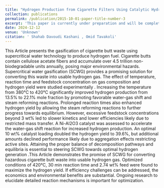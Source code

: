 ```yaml
---
title: "Hydrogen Production from Cigarette Filters Using Catalytic Hydrothermal Gasification Technology"
collection: publications
permalink: /publication/2015-10-01-paper-title-number-3
excerpt: 'This paper is currently under preparation and will be completed soon. Once finished, it will be submitted to a journal for publication.'
date: 2024-12-12
venue: 'Unknown'
citation: ' Shahab Davoudi Kashani , Omid Tavakoli'
---
```




This Article presents the gasification of cigarette butt waste using supercritical water technology to produce hydrogen fuel. Cigarette butts contain cellulose acetate fibers and accumulate over 4.5 trillion non-biodegradable units annually, posing major environmental hazards. Supercritical water gasification (SCWG) provides a promising solution for converting this waste into usable hydrogen gas. The effect of temperature, reaction time and feedstock concentration on gas composition and hydrogen yield were studied experimentally . Increasing the temperature from 380°C to 420°C significantly improved hydrogen production from 13.5% to 22.1% mole fraction by promoting favorable water-gas shift and steam reforming reactions. Prolonged reaction times also enhanced hydrogen yield by allowing the steam reforming reactions to further progress towards equilibrium. However, excessive feedstock concentrations beyond 3 wt% led to slower kinetics and lower efficiencies likely due to restricted mass transfer. A Ni-Al2O3 catalyst was assessed to accelerate the water-gas shift reaction for increased hydrogen production. An optimal 10 wt% catalyst loading doubled the hydrogen yield to 39.6%, but additional amounts declined performance likely due to aggregation effects restricting active sites. Attaining the proper balance of decomposition pathways and equilibria is essential to steering SCWG towards optimal hydrogen generation .This Article demonstrates the promise of SCWG for converting hazardous cigarette butt waste into usable hydrogen gas. Optimized conditions of 420°C, 30 min reaction time and 2.74 wt% feed were found to maximize the hydrogen yield. If efficiency challenges can be addressed, the economics and environmental benefits are substantial. Ongoing research to elucidate detailed reaction mechanisms is important for optimization.

